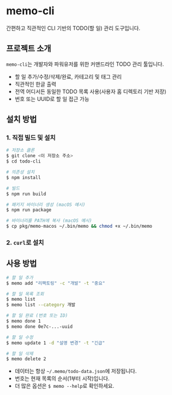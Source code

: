 # memo-cli

간편하고 직관적인 CLI 기반의 TODO(할 일) 관리 도구입니다.

## 프로젝트 소개

`memo-cli`는 개발자와 파워유저를 위한 커맨드라인 TODO 관리 툴입니다.

- 할 일 추가/수정/삭제/완료, 카테고리 및 태그 관리
- 직관적인 한글 출력
- 전역 어디서든 동일한 TODO 목록 사용(사용자 홈 디렉토리 기반 저장)
- 번호 또는 UUID로 할 일 접근 가능

## 설치 방법

### 1. 직접 빌드 및 설치

```bash
# 저장소 클론
$ git clone <이 저장소 주소>
$ cd todo-cli

# 의존성 설치
$ npm install

# 빌드
$ npm run build

# 패키지 바이너리 생성 (macOS 예시)
$ npm run package

# 바이너리를 PATH에 복사 (macOS 예시)
$ cp pkg/memo-macos ~/.bin/memo && chmod +x ~/.bin/memo
```

### 2. `curl`로 설치

## 사용 방법

```bash
# 할 일 추가
$ memo add "리팩토링" -c "개발" -t "중요"

# 할 일 목록 조회
$ memo list
$ memo list --category 개발

# 할 일 완료 (번호 또는 ID)
$ memo done 1
$ memo done 0e7c-...-uuid

# 할 일 수정
$ memo update 1 -d "설명 변경" -t "긴급"

# 할 일 삭제
$ memo delete 2
```

- 데이터는 항상 `~/.memo/todo-data.json`에 저장됩니다.
- 번호는 현재 목록의 순서(1부터 시작)입니다.
- 더 많은 옵션은 `$ memo --help`로 확인하세요.
